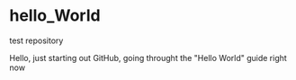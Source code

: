 # hello_World
test repository

Hello, just starting out GitHub, going throught the "Hello World" guide right now
